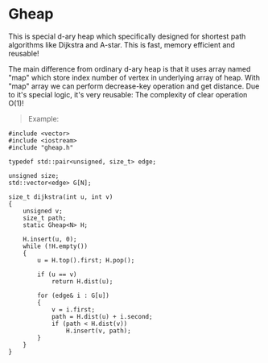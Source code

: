 # Gheap
This is special d-ary heap which specifically designed for shortest path algorithms like Dijkstra and A-star.
This is fast, memory efficient and reusable!

The main difference from ordinary d-ary heap is that it uses array named "map" which store index number of vertex in underlying array of heap.
With "map" array we can perform decrease-key operation and get distance.
Due to it's special logic, it's very reusable: The complexity of clear operation O(1)! 

>Example:

```
#include <vector>
#include <iostream>
#include "gheap.h"

typedef std::pair<unsigned, size_t> edge;

unsigned size;
std::vector<edge> G[N];

size_t dijkstra(int u, int v)
{
    unsigned v;
    size_t path;
	static Gheap<N> H;

	H.insert(u, 0);
	while (!H.empty())
	{
		u = H.top().first; H.pop();

		if (u == v)
			return H.dist(u);

        for (edge& i : G[u])
        {
            v = i.first;
            path = H.dist(u) + i.second;
            if (path < H.dist(v))
                H.insert(v, path);
        }
	}
}
```
